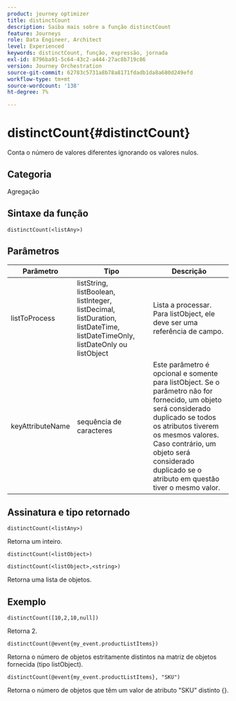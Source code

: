 ```yaml
---
product: journey optimizer
title: distinctCount
description: Saiba mais sobre a função distinctCount
feature: Journeys
role: Data Engineer, Architect
level: Experienced
keywords: distinctCount, função, expressão, jornada
exl-id: 8796ba91-5c64-43c2-a444-27ac8b719c86
version: Journey Orchestration
source-git-commit: 62783c5731a8b78a8171fdadb1da8a680d249efd
workflow-type: tm+mt
source-wordcount: '138'
ht-degree: 7%

---
```


# distinctCount{#distinctCount}

Conta o número de valores diferentes ignorando os valores nulos.

## Categoria

Agregação

## Sintaxe da função

`distinctCount(<listAny>)`

## Parâmetros

| Parâmetro | Tipo | Descrição |
|-----------|------------------|------------------|
| listToProcess | listString, listBoolean, listInteger, listDecimal, listDuration, listDateTime, listDateTimeOnly, listDateOnly ou listObject | Lista a processar. Para listObject, ele deve ser uma referência de campo. |
| keyAttributeName | sequência de caracteres | Este parâmetro é opcional e somente para listObject. Se o parâmetro não for fornecido, um objeto será considerado duplicado se todos os atributos tiverem os mesmos valores. Caso contrário, um objeto será considerado duplicado se o atributo em questão tiver o mesmo valor. |

## Assinatura e tipo retornado

`distinctCount(<listAny>)`

Retorna um inteiro.

`distinctCount(<listObject>)`

`distinctCount(<listObject>,<string>)`

Retorna uma lista de objetos.


## Exemplo

`distinctCount([10,2,10,null])`

Retorna 2.

`distinctCount(@event{my_event.productListItems})`

Retorna o número de objetos estritamente distintos na matriz de objetos fornecida (tipo listObject).

`distinctCount(@event{my_event.productListItems}, "SKU")`

Retorna o número de objetos que têm um valor de atributo &quot;SKU&quot; distinto {}.
